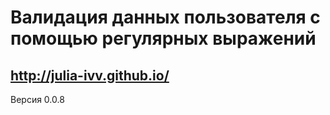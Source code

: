 Валидация данных пользователя с помощью регулярных выражений
===

http://julia-ivv.github.io/
----
Версия 0.0.8
